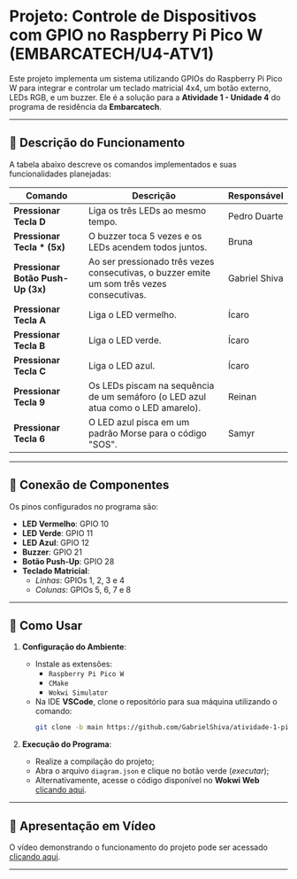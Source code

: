 # Projeto: Controle de Dispositivos com GPIO no Raspberry Pi Pico W (EMBARCATECH/U4-ATV1)

Este projeto implementa um sistema utilizando GPIOs do Raspberry Pi Pico W para integrar e controlar um teclado matricial 4x4, um botão externo, LEDs RGB, e um buzzer. Ele é a solução para a **Atividade 1 - Unidade 4** do programa de residência da **Embarcatech**.

---

## 📜 **Descrição do Funcionamento**

A tabela abaixo descreve os comandos implementados e suas funcionalidades planejadas:

| **Comando**                  | **Descrição**                                                                | **Responsável**    |
|------------------------------|----------------------------------------------------------------------------|--------------------|
| **Pressionar Tecla D**       | Liga os três LEDs ao mesmo tempo.                                           | Pedro Duarte       |
| **Pressionar Tecla * (5x)**  | O buzzer toca 5 vezes e os LEDs acendem todos juntos.                       | Bruna              |
| **Pressionar Botão Push-Up (3x)** | Ao ser pressionado três vezes consecutivas, o buzzer emite um som três vezes consecutivas. | Gabriel Shiva      |
| **Pressionar Tecla A**       | Liga o LED vermelho.                                                        | Ícaro              |
| **Pressionar Tecla B**       | Liga o LED verde.                                                           | Ícaro              |
| **Pressionar Tecla C**       | Liga o LED azul.                                                            | Ícaro              |
| **Pressionar Tecla 9**       | Os LEDs piscam na sequência de um semáforo (o LED azul atua como o LED amarelo). | Reinan          |
| **Pressionar Tecla 6**       | O LED azul pisca em um padrão Morse para o código "SOS".                    | Samyr              |

---

## 🔌 **Conexão de Componentes**

Os pinos configurados no programa são:

- **LED Vermelho**: GPIO 10  
- **LED Verde**: GPIO 11  
- **LED Azul**: GPIO 12  
- **Buzzer**: GPIO 21  
- **Botão Push-Up**: GPIO 28  
- **Teclado Matricial**:  
  - *Linhas*: GPIOs 1, 2, 3 e 4  
  - *Colunas*: GPIOs 5, 6, 7 e 8  

---

## 🔧 **Como Usar**

1. **Configuração do Ambiente**:  
   - Instale as extensões:  
     - `Raspberry Pi Pico W`  
     - `CMake`  
     - `Wokwi Simulator`  
   - Na IDE **VSCode**, clone o repositório para sua máquina utilizando o comando:  
     ```bash
     git clone -b main https://github.com/GabrielShiva/atividade-1-pico-gpio.git
     ```

2. **Execução do Programa**:  
   - Realize a compilação do projeto;  
   - Abra o arquivo `diagram.json` e clique no botão verde (*executar*);  
   - Alternativamente, acesse o código disponível no **Wokwi Web** [clicando aqui](#).  

---

## 🎥 **Apresentação em Vídeo**

O vídeo demonstrando o funcionamento do projeto pode ser acessado [clicando aqui](#).

---
